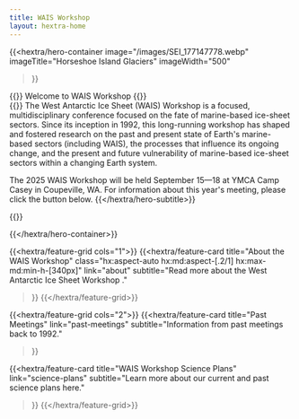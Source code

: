 ```yaml
---
title: WAIS Workshop 
layout: hextra-home
---
```


{{<hextra/hero-container
  image="/images/SEI_177147778.webp"
  imageTitle="Horseshoe Island Glaciers"
  imageWidth="500"
>}}

<div class="hx:mt-6 hx:mb-6">
{{<hextra/hero-headline>}}
  Welcome to WAIS Workshop
{{</hextra/hero-headline>}}
</div>

<div class="hx:mt-6 hx:max-w-xl">
{{<hextra/hero-subtitle>}} 
  The West Antarctic Ice Sheet (WAIS) Workshop is a focused, multidisciplinary conference focused on the fate of marine-based ice-sheet sectors. Since its inception in 1992, this long-running workshop has shaped and fostered research on
the past and present state of Earth's marine-based sectors (including WAIS), the processes that influence its ongoing change, and the present and future vulnerability of marine-based ice-sheet sectors within a changing Earth system. 

The 2025 WAIS Workshop will be held September 15—18 at YMCA Camp Casey in Coupeville, WA. For information about this year's meeting, please click the button below. 
{{</hextra/hero-subtitle>}}
</div>

<div class="hx:mt-6 hx:mb-6">
{{<hextra/hero-button text="2025 WAIS Workshop" link="current-meeting">}}
</div>

{{</hextra/hero-container>}}

<div class="hx:mt-12"></div>

{{<hextra/feature-grid cols="1">}}
  {{<hextra/feature-card
    title="About the WAIS Workshop"
    class="hx:aspect-auto hx:md:aspect-[.2/1] hx:max-md:min-h-[340px]"
    link="about"
    subtitle="Read more about the West Antarctic Ice Sheet Workshop	."
  >}}
{{</hextra/feature-grid>}}

<div class="hx:mt-6"></div>

{{<hextra/feature-grid cols="2">}}
  {{<hextra/feature-card
    title="Past Meetings"
    link="past-meetings"
    subtitle="Information from past meetings back to 1992."
  >}}

  {{<hextra/feature-card
    title="WAIS Workshop Science Plans"
    link="science-plans"
    subtitle="Learn more about our current and past science plans here."
  >}}
{{</hextra/feature-grid>}}
